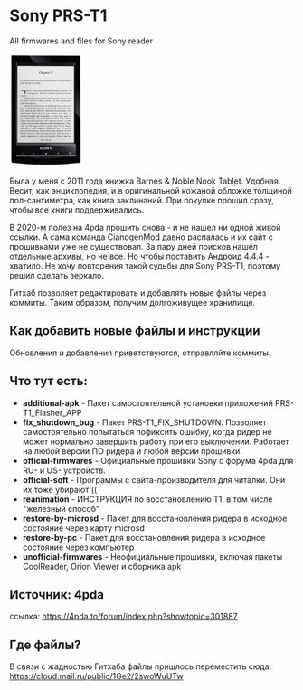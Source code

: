 # Sony PRS-T1
All firmwares and files for Sony reader

![Sony PRS-T1](pics/sony-prs-t1.jpg)

Была у меня с 2011 года книжка Barnes & Noble Nook Tablet. Удобная. Весит, как энциклопедия, и в оригинальной кожаной обложке толщиной пол-сантиметра, как книга заклинаний. При покупке прошил сразу, чтобы все книги поддерживались.

В 2020-м полез на 4pda прошить снова - и не нашел ни одной живой ссылки. А сама команда CianogenMod давно распалась и их сайт с прошивками уже не существовал. За пару дней поисков нашел отдельные архивы, но не все. Но чтобы поставить Андроид 4.4.4 - хватило. Не хочу повторения такой судьбы для Sony PRS-T1, поэтому решил сделать зеркало.

Гитхаб позволяет редактировать и добавлять новые файлы через коммиты. Таким образом, получим долгоживущее хранилище.

## Как добавить новые файлы и инструкции
Обновления и добавления приветствуются, отправляйте коммиты.

## Что тут есть:
- **additional-apk** - Пакет самостоятельной установки приложений PRS-T1_Flasher_APP
- **fix_shutdown_bug** - Пакет PRS-T1_FIX_SHUTDOWN. Позволяет самостоятельно попытаться пофиксить ошибку, когда ридер не может нормально завершить работу при его выключении. Работает на любой версии ПО ридера и любой версии прошивки.
- **official-firmwares** - Официальные прошивки Sony с форума 4pda для RU- и US- устройств.
- **official-soft** - Программы с сайта-производителя для читалки. Они их тоже убирают ((
- **reanimation** - ИНСТРУКЦИЯ по восстановлению Т1, в том числе "железный способ"
- **restore-by-microsd** - Пакет для восстановления ридера в исходное состояние через карту microsd
- **restore-by-pc** - Пакет для восстановления ридера в исходное состояние через компьютер
- **unofficial-firmwares** - Неофициальные прошивки, включая пакеты CoolReader, Orion Viewer и сборника apk


## Источник: 4pda
ссылка: https://4pda.to/forum/index.php?showtopic=301887

## Где файлы?
В связи с жадностью Гитхаба файлы пришлось переместить сюда: https://cloud.mail.ru/public/1Ge2/2swoWuUTw
